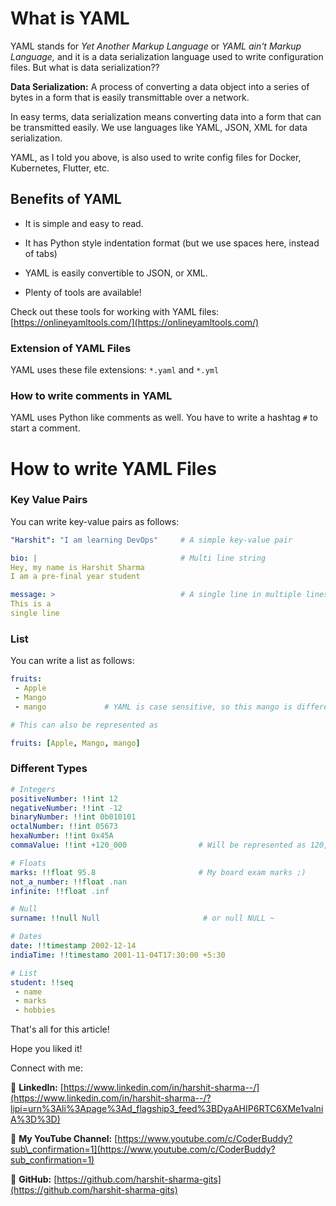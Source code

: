 # What is YAML

YAML stands for *Yet Another Markup Language* or *YAML ain't Markup Language,* and it is a data serialization language used to write configuration files. But what is data serialization??

**Data Serialization:** A process of converting a data object into a series of bytes in a form that is easily transmittable over a network.

In easy terms, data serialization means converting data into a form that can be transmitted easily. We use languages like YAML, JSON, XML for data serialization.

YAML, as I told you above, is also used to write config files for Docker, Kubernetes, Flutter, etc.

## Benefits of YAML

* It is simple and easy to read.
    
* It has Python style indentation format (but we use spaces here, instead of tabs)
    
* YAML is easily convertible to JSON, or XML.
    
* Plenty of tools are available!
    

Check out these tools for working with YAML files: [https://onlineyamltools.com/](https://onlineyamltools.com/)

### Extension of YAML Files

YAML uses these file extensions: `*.yaml` and `*.yml`

### How to write comments in YAML

YAML uses Python like comments as well. You have to write a hashtag `#` to start a comment.

# How to write YAML Files

### Key Value Pairs

You can write key-value pairs as follows:

```yaml
"Harshit": "I am learning DevOps"     # A simple key-value pair

bio: |                                # Multi line string
Hey, my name is Harshit Sharma
I am a pre-final year student

message: >                            # A single line in multiple lines
This is a
single line
```

### List

You can write a list as follows:

```yaml
fruits:
 - Apple
 - Mango
 - mango             # YAML is case sensitive, so this mango is different

# This can also be represented as

fruits: [Apple, Mango, mango]
```

### Different Types

```yaml
# Integers
positiveNumber: !!int 12
negativeNumber: !!int -12
binaryNumber: !!int 0b010101
octalNumber: !!int 05673
hexaNumber: !!int 0x45A
commaValue: !!int +120_000                # Will be represented as 120,000

# Floats
marks: !!float 95.8                       # My board exam marks ;)
not_a_number: !!float .nan
infinite: !!float .inf

# Null
surname: !!null Null                       # or null NULL ~

# Dates
date: !!timestamp 2002-12-14
indiaTime: !!timestamo 2001-11-04T17:30:00 +5:30

# List
student: !!seq
 - name
 - marks
 - hobbies
```

That's all for this article!

Hope you liked it!

Connect with me:

🔗 **LinkedIn:** [https://www.linkedin.com/in/harshit-sharma--/](https://www.linkedin.com/in/harshit-sharma--/?lipi=urn%3Ali%3Apage%3Ad_flagship3_feed%3BDyaAHIP6RTC6XMe1valniA%3D%3D)

🔗 **My YouTube Channel:** [https://www.youtube.com/c/CoderBuddy?sub\_confirmation=1](https://www.youtube.com/c/CoderBuddy?sub_confirmation=1)

🔗 **GitHub:** [https://github.com/harshit-sharma-gits](https://github.com/harshit-sharma-gits)